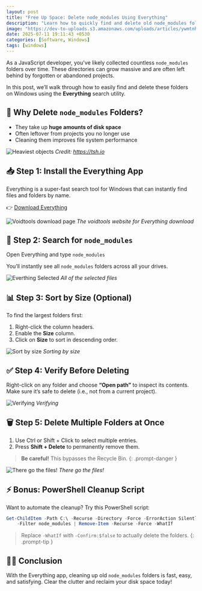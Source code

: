 ```yaml
---
layout: post
title: "Free Up Space: Delete node_modules Using Everything"
description: "Learn how to quickly find and delete old node_modules folders on Windows using the Everything search tool — and free up gigabytes of space in seconds."
image: "https://dev-to-uploads.s3.amazonaws.com/uploads/articles/ywmtnhbf38xtzycafkdd.jpg"
date: 2025-07-11 19:11:43 +0530
categories: [Software, Windows]
tags: [windows]
---
```


As a JavaScript developer, you've likely collected countless `node_modules` folders over time. These directories can grow massive and are often left behind by forgotten or abandoned projects.

In this post, we’ll walk through how to easily find and delete these folders on Windows using the **Everything** search utility.

## 🤔 Why Delete `node_modules` Folders?

* They take up **huge amounts of disk space**
* Often leftover from projects you no longer use
* Cleaning them improves file system performance


![Heaviest objects](https://dev-to-uploads.s3.amazonaws.com/uploads/articles/yveo9ew9cd2xfp89puv1.webp)
_Credit: <https://tsh.io>_

## 📥 Step 1: Install the Everything App

Everything is a super-fast search tool for Windows that can instantly find files and folders by name.

👉 [Download Everything](https://www.voidtools.com/downloads/)

![Voidtools download page](https://dev-to-uploads.s3.amazonaws.com/uploads/articles/05pkmsphbg5t61iu3nkv.png)
_The voidtools website for Everything download_

## 🔎 Step 2: Search for `node_modules`

Open Everything and type `node_modules`

You’ll instantly see all `node_modules` folders across all your drives.


![Everthing Selected](https://dev-to-uploads.s3.amazonaws.com/uploads/articles/j50sfucqp4ltfgvwljec.png)
_All of the selected files_

## 📊 Step 3: Sort by Size (Optional)

To find the largest folders first:

1. Right-click the column headers.
2. Enable the **Size** column.
3. Click on **Size** to sort in descending order.

![Sort by size](https://dev-to-uploads.s3.amazonaws.com/uploads/articles/uu9xt5f1pmubd1919l1t.png)
_Sorting by size_

## ✅ Step 4: Verify Before Deleting

Right-click on any folder and choose **“Open path”** to inspect its contents.
Make sure it’s safe to delete (i.e., not from a current project).

![Verifying](https://dev-to-uploads.s3.amazonaws.com/uploads/articles/8k3vqrx0pytlqo6mud49.png)
_Verifying_

## 🗑️ Step 5: Delete Multiple Folders at Once

1. Use Ctrl or Shift + Click to select multiple entries.
2. Press **Shift + Delete** to permanently remove them.

> **Be careful!** This bypasses the Recycle Bin.
{: .prompt-danger }

![There go the files!](https://dev-to-uploads.s3.amazonaws.com/uploads/articles/2yeeivjjp8mxjq4l4121.png)
_There go the files!_

## ⚡ Bonus: PowerShell Cleanup Script

Want to automate the cleanup? Try this PowerShell script:

```powershell
Get-ChildItem -Path C:\ -Recurse -Directory -Force -ErrorAction SilentlyContinue \
    -Filter node_modules | Remove-Item -Recurse -Force -WhatIf
```

> Replace `-WhatIf` with `-Confirm:$false` to actually delete the folders.
{: .prompt-tip }

## 🙌🏼 Conclusion

With the Everything app, cleaning up old `node_modules` folders is fast, easy, and satisfying. Clear the clutter and reclaim your disk space today!
